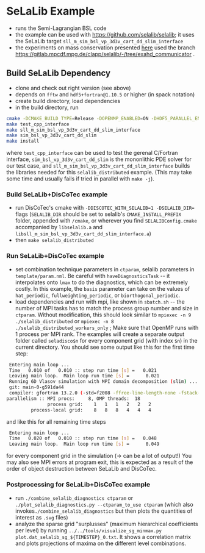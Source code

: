 # SeLaLib Example

* runs the Semi-Lagrangian BSL code
* the example can be used with <https://github.com/selalib/selalib>;
  it uses the SeLaLib target `sll_m_sim_bsl_vp_3d3v_cart_dd_slim_interface`
* the experiments on mass conservation presented
  [here](https://doi.org/10.1016/j.jcp.2023.112338)
  used the branch
  <https://gitlab.mpcdf.mpg.de/clapp/selalib/-/tree/exahd_communicator> .

## Build SeLaLib Dependency

* clone and check out right version (see above)
* depends on `fftw` and `hdf5+fortran@1.10.5` or higher (in spack notation)
* create build directory, load dependencies
* in the build directory, run
  
```sh
cmake -DCMAKE_BUILD_TYPE=Release -DOPENMP_ENABLED=ON -DHDF5_PARALLEL_ENABLED=ON -DUSE_FMEMPOOOL=OFF -DCMAKE_INSTALL_PREFIX=$(pwd)/install $SELALIB_DIR
make test_cpp_interface
make sll_m_sim_bsl_vp_3d3v_cart_dd_slim_interface
make sim_bsl_vp_3d3v_cart_dd_slim
make install
```

where `test_cpp_interface` can be used to test the gerenal C/Fortran interface,
`sim_bsl_vp_3d3v_cart_dd_slim` is the mononlithic PDE solver for our test case, and
`sll_m_sim_bsl_vp_3d3v_cart_dd_slim_interface` builds the libraries needed for
this `selalib_distributed` example.
(This may take some time and usually fails if tried in parallel with `make -j`).

### Build SeLaLib+DisCoTec example

* run DisCoTec's cmake with `-DDISCOTEC_WITH_SELALIB=1 -DSELALIB_DIR=` flags
  (`SELALIB_DIR` should be set to selalib's `CMAKE_INSTALL_PREFIX` folder, appended
  with `/cmake`, or wherever you find `SELALIBConfig.cmake` accompanied by
  `libselalib.a` and `libsll_m_sim_bsl_vp_3d3v_cart_dd_slim_interface.a`)
* then `make selalib_distributed`

### Run SeLaLib+DisCoTec example

* set combination technique parameters in `ctparam`, selalib parameters in
  `template/param.nml`. Be careful with `haveDiagnosticsTask` -- it interpolates
  onto `lmax` to do the diagnostics, which can be extremely costly.
  In this example, the `basis` parameter can take on the values of
  `hat_periodic`, `fullweighting_periodic`, or `biorthogonal_periodic`.
* load dependencies and run with mpi, like shown in `sbatch.sh` -- the number of
  MPI tasks has to match the process group number and size in `ctparam`.
  Without modification, this should look similar to
  `mpiexec -n 9 ./selalib_distributed` or
  `mpiexec -n 8 ./selalib_distributed_workers_only` ;
  Make sure that OpenMP runs with 1 process per MPI rank.
  The examples will create a separate output folder called `seladisco$n`
  for every component grid (with index `$n`) in the current directory.
  You should see some output like this for the first time step:

```bash
 Entering main loop ... 
 Time   0.010 of   0.010 :: step run time [s] =   0.021
 Leaving main loop.  Main loop run time [s] =      0.021
 Running 6D Vlasov simulation with MPI domain decomposition (slim) ...
 git: main-0-g591da44
 compiler: gfortran 13.2.0 (-std=f2008 -ffree-line-length-none -fstack-arrays -O3 -fPIC  -w  -march=native -fallow-argument-mismatch  -fopenmp)
parallelism :: MPI procs:     8, OMP threads:  18
               process grid:    1   1   1   2   2   2
         process-local grid:    8   8   8   4   4   4
```

  and like this for all remaining time steps

```bash
 Entering main loop ... 
 Time   0.020 of   0.010 :: step run time [s] =   0.048
 Leaving main loop.  Main loop run time [s] =      0.049
```

  for every component grid in the simulation (-> can be a lot of output!)
  You may also see MPI errors at program exit, this is expected as a result of
  the order of object destruction between SeLaLib and DisCoTec.

### Postprocessing for SeLaLib+DisCoTec example

* run `./combine_selalib_diagnostics ctparam` or
  `./plot_selalib_diagnostics.py --ctparam_to_use ctparam`
  (which also invokes`./combine_selalib_diagnostics`
  but then plots the quantities of interest as `.svg` files)
* analyze the sparse grid "surplusses" (maximum hierarchical coefficients per
  level) by running
  `../../tools/visualize_sg_minmax.py plot.dat_selalib_sg_${TIMESTEP}_0.txt`.
  It shows a correlation matrix and plots projections of maxima on the different
  level combinations.
